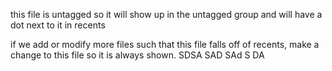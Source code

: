 this file is untagged so it will show up in the untagged group and will have a dot next to it in recents

if we add or modify more files such that this file falls off of recents, make a change to this file so it is always shown. SDSA SAD SAd S DA